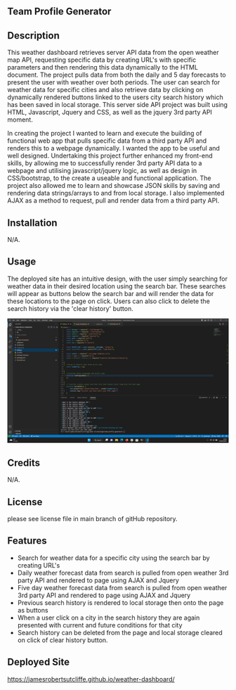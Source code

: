 ## Team Profile Generator

## Description

This weather dashboard retrieves server API data from the open weather map API, requesting specific data by creating URL's with specific parameters and then rendering this data dynamically to the HTML document. The project pulls data from both the daily and 5 day forecasts to present the user with weather over both periods. The user can search for weather data for specific cities and also retrieve data by clicking on dynamically rendered buttons linked to the users city search history which has been saved in local storage. This server side API project was built using HTML, Javascript, Jquery and CSS, as well as the jquery 3rd party API moment. 

In creating the project I wanted to learn and execute the building of functional web app that pulls specific data from a third party API and renders this to a webpage dynamically. I wanted the app to be useful and well designed. Undertaking this project further enhanced my front-end skills, by allowing me to successfully render 3rd party API data to a webpage and utilising javascript/jquery logic, as well as design in CSS/bootstrap, to the create a useable and functional application. The project also allowed me to learn and showcase JSON skills by saving and rendering data strings/arrays to and from local storage. I also implemented AJAX as a method to request, pull and render data from a third party API.

## Installation

N/A.

## Usage

The deployed site has an intuitive design, with the user simply searching for weather data in their desired location using the search bar. These searches will appear as buttons below the search bar and will render the data for these locations to the page on click. Users can also click to delete the search history via the 'clear history' button.

![Weath Dashboard](assets/images/Screenshot.png)

## Credits

N/A.

## License

please see license file in main branch of gitHub repository.

## Features

* Search for weather data for a specific city using the search bar by creating URL's
* Daily weather forecast data from search is pulled from open weather 3rd party API and rendered to page using AJAX and Jquery
* Five day weather forecast data from search is pulled from open weather 3rd party API and rendered to page using AJAX and Jquery
* Previous search history is rendered to local storage then onto the page as buttons
* When a user click on a city in the search history they are again presented with current and future conditions for that city
* Search history can be deleted from the page and local storage cleared on click of clear history button.

## Deployed Site

https://jamesrobertsutcliffe.github.io/weather-dashboard/


